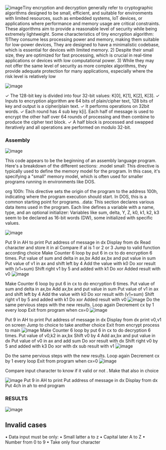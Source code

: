 ![image](https://github.com/AbdelrahmanKhaled826/TEA/assets/66374409/4a5cd6ef-81f6-4cd1-8b2f-a460b600cd8b)Tiny encryption and decryption generally refer to cryptographic  algorithms designed to be small, efficient, and suitable for  environments with limited resources, such as embedded systems, 
IoT devices, or applications where performance and memory usage are critical constraints. These algorithms aim to provide a reasonable level of security while being extremely lightweight.
Some characteristics of tiny encryption algorithm:
1)They consume less processing power and memory, making them suitable for low-power devices, They are designed to 
have a minimalistic codebase, which is essential for devices with limited memory.
2) Despite their small size, they are optimized for fast processing, which is crucial in real-time applications or devices with low computational power.
3) While they may not offer the same level of security as more complex algorithms, they provide adequate protection for 
many applications, especially where the risk level is relatively low


![image](https://github.com/AbdelrahmanKhaled826/TEA/assets/66374409/a338dd15-d3eb-4c8d-874f-c50340d6f724)


✓ The 128-bit key is divided into four 32-bit values: K[0], K[1],  K[2], K[3].
✓ Inputs to encryption algorithm are 64 bits of plain/cipher text, 128 bits of key and output is a cipher/plain text.
✓ It performs operations on 32bit words.
✓ Each round has 4 sub key k[i]. Each half of message is used to encrypt the other half over 64 rounds of processing and then combine to produce the cipher text block.
✓ A half block is processed and swapped iteratively and all operations are performed on modulo 32-bit.





### Assembly

![image](https://github.com/AbdelrahmanKhaled826/TEA/assets/66374409/5d45c5e1-15ab-4b90-ae5f-bbbca4f12a5f)

This code appears to be the beginning of an assembly language program. 
Here's a breakdown of the different sections:
.model small: This directive is typically used to define the memory model for the program. In this case, it's specifying a "small" memory model, 
which is often used for smaller programs running in environments like DOS.

org 100h: This directive sets the origin of the program to the address 100h, 
indicating where the program execution should start. In DOS, this is a common starting point for programs.
.data: This section declares various data items used in the program. 
Each line defines a variable with a name, type, and an optional initializer:
Variables like sum, delta, Y, Z, k0, k1, k2, k3 seem to be declared as 16-bit words (DW), some initialized with specific values.


![image](https://github.com/AbdelrahmanKhaled826/TEA/assets/66374409/f72cfc36-9c79-49f9-8500-d9100acb5a0d)

Put 9 in AH to print
Put address of  message in dx
Display from dx
Read character and store it in al
Compare if al is 1 or 2 or 3
Jump to valid function according choice 
Make Counter 6 loop by put 6 in cx to do encryption 6 times.
Put value of sum and delta in ax,bx
Add ax,bx and put value in sum
Put value of v1 in ax and shift left by 4
Add the value with k0
Do xor result with (v1+sum)
Shift right  v1 by 5 and added with k1 
Do xor 
Added result with v0
![image](https://github.com/AbdelrahmanKhaled826/TEA/assets/66374409/29066e6a-fbbc-4238-ab3a-7aeac5df01c1)

Make Counter 6 loop by put 6 in cx to do encryption 6 times.
Put value of sum and delta in ax,bx
Add ax,bx and put value in sum
Put value of v1 in ax and shift left by 4
Add the value with k0
Do xor result with (v1+sum)
Shift right  v1 by 5 and added with k1 
Do xor 
Added result with v0
![image](https://github.com/AbdelrahmanKhaled826/TEA/assets/66374409/64ee290b-7b0c-46c3-a8a3-cd05ba3e261e)
Do the same pervious steps with the new results.
Loop again
Decrement cx by 1 every loop
Exit from program when cx=0
![image](https://github.com/AbdelrahmanKhaled826/TEA/assets/66374409/101ea87e-2829-43d4-8651-6b98d455a430)

Put 9 in AH to print
Put address of  message in dx
Display from dx
print v0,v1 on screen 
Jump to choice  to take another choice 
Exit from encrypt process to main
![image](https://github.com/AbdelrahmanKhaled826/TEA/assets/66374409/c8281a67-3dd0-4ab3-8c5f-a08944a8d64b)
Make Counter 6 loop by put 6 in cx to do decryption 6 times.
Put value of v0,k2 in ax,bx
Shift v0 by 4 
Add ax,bx and put value in dx
Put value of v0 in ax and add sum
Do xor result with dx
Shift right  v0 by 5 and added with k3 
Do xor with dx 
sub result with v1
![image](https://github.com/AbdelrahmanKhaled826/TEA/assets/66374409/71cb7c90-edc2-43fe-b358-8215c9a3dbec)

Do the same pervious steps with the new results.
Loop again
Decrement cx by 1 every loop
Exit from program when cx=0
![image](https://github.com/AbdelrahmanKhaled826/TEA/assets/66374409/8059415a-1621-4630-be59-55bdb6c6fe75)

Compare input character to know if it valid or not . 
Make that also in choice 

![image](https://github.com/AbdelrahmanKhaled826/TEA/assets/66374409/02c37994-9b51-46e2-bfd4-51137e961654)
Put 9 in AH to print
Put address of  message in dx
Display from dx
Put 4ch in ah to end program
### RESULTS
![image](https://github.com/AbdelrahmanKhaled826/TEA/assets/66374409/d3419108-6889-47cc-9e80-b692e19d54b7)

## Invalid cases
• Data input must be only:
• Small latter a to z
• Capital later A to Z 
• Number from 0 to 9 
• Take only four character 
